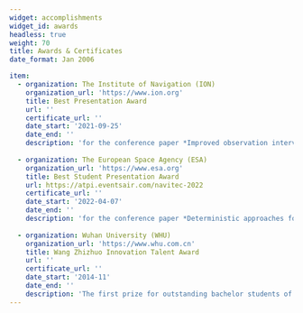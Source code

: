 ```yaml
---
widget: accomplishments
widget_id: awards
headless: true 
weight: 70
title: Awards & Certificates
date_format: Jan 2006

item:
  - organization: The Institute of Navigation (ION)
    organization_url: 'https://www.ion.org'
    title: Best Presentation Award
    url: ''
    certificate_url: ''
    date_start: '2021-09-25'
    date_end: ''
    description: 'for the conference paper *Improved observation interval bounding for GNSS urban navigation*, presented at *ION GNSS+ 2021, The 34th International Technical Meeting of the Satellite Division of The Institute of Navigation*'
    
  - organization: The European Space Agency (ESA)
    organization_url: 'https://www.esa.org'
    title: Best Student Presentation Award
    url: https://atpi.eventsair.com/navitec-2022
    certificate_url: ''
    date_start: '2022-04-07'
    date_end: ''
    description: 'for the conference paper *Deterministic approaches for bounding GNSS uncertainty: A comparative analysis*, presented at *NAVITEC 2022, The 10th ESA Workshop on Satellite Navigation Technologies and European Workshop on GNSS Signals and Signal Processing*'
    
  - organization: Wuhan University (WHU)
    organization_url: 'https://www.whu.com.cn'
    title: Wang Zhizhuo Innovation Talent Award
    url: ''
    certificate_url: ''
    date_start: '2014-11'
    date_end: ''
    description: 'The first prize for outstanding bachelor students of geodesy-related programs'
---
```

